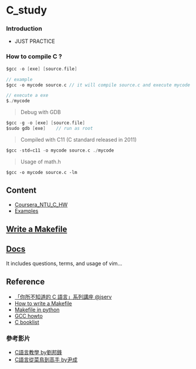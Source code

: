 # C_study

### Introduction
  - JUST PRACTICE

### How to compile C ?

```c
$gcc -o [exe] [source.file]

// example
$gcc -o mycode source.c // it will compile source.c and execute mycode

// execute a exe
$./mycode

```
>Debug with GDB

```c
$gcc -g -o [exe] [source.file]
$sudo gdb [exe]    // run as root
```

>Compiled with C11 (C standard released in 2011)

```c
$gcc -std=c11 -o mycode source.c ./mycode
```

> Usage of math.h

```
$gcc -o mycode source.c -lm
```

## Content
 - [Coursera_NTU_C_HW](https://github.com/tingwei628/C_study/tree/master/Coursera_NTU_C_HW)
 - [Examples]()


## [Write a Makefile](https://github.com/tingwei628/Coursera_NTU_C_HW/tree/master/examples/write_a_makefile)

## [Docs](https://github.com/tingwei628/Coursera_NTU_C_HW/wiki/)
It includes questions, terms, and usage of vim...

## Reference
- [「你所不知道的 C 語言」系列講座 @jserv](http://hackfoldr.org/dykc/)
- [How to write a Makefile](http://mropengate.blogspot.tw/2015/06/makefile-makefile.html)
- [Makefile in python](http://krzysztofzuraw.com/blog/2016/makefiles-in-python-projects.html)
- [GCC howto](http://wiki.ubuntu.org.cn/Gcchowto)
- [C booklist](http://stackoverflow.com/questions/562303/the-definitive-c-book-guide-and-list)


### 參考影片
  - [C語言教學 by劉邦鋒](https://www.youtube.com/playlist?list=PLOvZ8aEg7xDkpKHk3hAwQxLAlpZ1Q3wKH)
  - [C語言從菜鳥到高手 by尹成](http://www.bilibili.com/video/av5120945/index_1.html)
